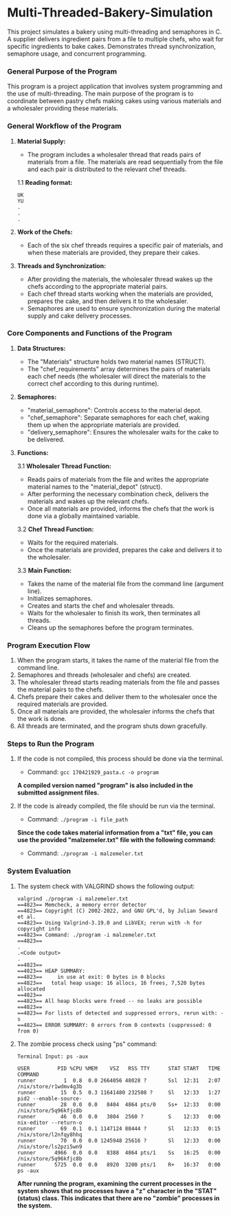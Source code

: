 # Multi-Threaded-Bakery-Simulation
This project simulates a bakery using multi-threading and semaphores in C. A supplier delivers ingredient pairs from a file to multiple chefs, who wait for specific ingredients to bake cakes. Demonstrates thread synchronization, semaphore usage, and concurrent programming.



### General Purpose of the Program

This program is a project application that involves system programming and the use of multi-threading. The main purpose of the program is to coordinate between pastry chefs making cakes using various materials and a wholesaler providing these materials.

### General Workflow of the Program

1. **Material Supply:**
   - The program includes a wholesaler thread that reads pairs of materials from a file. The materials are read sequentially from the file and each pair is distributed to the relevant chef threads.

   1.1 **Reading format:** 
   ```
   UK
   YU
   .
   .
   .
   ```

2. **Work of the Chefs:**
   - Each of the six chef threads requires a specific pair of materials, and when these materials are provided, they prepare their cakes.

3. **Threads and Synchronization:**
   - After providing the materials, the wholesaler thread wakes up the chefs according to the appropriate material pairs.
   - Each chef thread starts working when the materials are provided, prepares the cake, and then delivers it to the wholesaler.
   - Semaphores are used to ensure synchronization during the material supply and cake delivery processes.

### Core Components and Functions of the Program

1. **Data Structures:**
   - The "Materials" structure holds two material names (STRUCT).
   - The "chef_requirements" array determines the pairs of materials each chef needs (the wholesaler will direct the materials to the correct chef according to this during runtime).

2. **Semaphores:**
   - "material_semaphore": Controls access to the material depot.
   - "chef_semaphore": Separate semaphores for each chef, waking them up when the appropriate materials are provided.
   - "delivery_semaphore": Ensures the wholesaler waits for the cake to be delivered.

3. **Functions:**

   3.1 **Wholesaler Thread Function:**
   - Reads pairs of materials from the file and writes the appropriate material names to the "material_depot" (struct).
   - After performing the necessary combination check, delivers the materials and wakes up the relevant chefs.
   - Once all materials are provided, informs the chefs that the work is done via a globally maintained variable.

   3.2 **Chef Thread Function:**
   - Waits for the required materials.
   - Once the materials are provided, prepares the cake and delivers it to the wholesaler.

   3.3 **Main Function:**
   - Takes the name of the material file from the command line (argument line).
   - Initializes semaphores.
   - Creates and starts the chef and wholesaler threads.
   - Waits for the wholesaler to finish its work, then terminates all threads.
   - Cleans up the semaphores before the program terminates.

### Program Execution Flow

1. When the program starts, it takes the name of the material file from the command line.
2. Semaphores and threads (wholesaler and chefs) are created.
3. The wholesaler thread starts reading materials from the file and passes the material pairs to the chefs.
4. Chefs prepare their cakes and deliver them to the wholesaler once the required materials are provided.
5. Once all materials are provided, the wholesaler informs the chefs that the work is done.
6. All threads are terminated, and the program shuts down gracefully.

### Steps to Run the Program

1. If the code is not compiled, this process should be done via the terminal.
   - Command: `gcc 170421929_pasta.c -o program`
   
   **A compiled version named "program" is also included in the submitted assignment files.**

2. If the code is already compiled, the file should be run via the terminal.
   - Command: `./program -i file_path`
   
   **Since the code takes material information from a "txt" file, you can use the provided "malzemeler.txt" file with the following command:**
   - Command: `./program -i malzemeler.txt`

### System Evaluation

1. The system check with VALGRIND shows the following output:
   ```
   valgrind ./program -i malzemeler.txt
   ==4823== Memcheck, a memory error detector
   ==4823== Copyright (C) 2002-2022, and GNU GPL'd, by Julian Seward et al.
   ==4823== Using Valgrind-3.19.0 and LibVEX; rerun with -h for copyright info
   ==4823== Command: ./program -i malzemeler.txt
   ==4823==
   .
   .<Code output>
   .
   ==4823==
   ==4823== HEAP SUMMARY:
   ==4823==     in use at exit: 0 bytes in 0 blocks
   ==4823==   total heap usage: 16 allocs, 16 frees, 7,520 bytes allocated
   ==4823==
   ==4823== All heap blocks were freed -- no leaks are possible
   ==4823==
   ==4823== For lists of detected and suppressed errors, rerun with: -s
   ==4823== ERROR SUMMARY: 0 errors from 0 contexts (suppressed: 0 from 0)
   ```

2. The zombie process check using "ps" command:
   ```
   Terminal Input: ps -aux

   USER         PID %CPU %MEM    VSZ   RSS TTY      STAT START   TIME COMMAND
   runner         1  0.8  0.0 2664056 48028 ?       Ssl  12:31   2:07 /nix/store/r1wdmv4g3b
   runner        15  0.5  0.3 11641480 232508 ?     Sl   12:33   1:27 pid2 --enable-source-
   runner        28  0.0  0.0   8404  4864 pts/0    Ss+  12:33   0:00 /nix/store/5q96kfjc8b
   runner        46  0.0  0.0   3804  2560 ?        S    12:33   0:00 nix-editor --return-o
   runner        69  0.1  0.1 1147124 88444 ?       Sl   12:33   0:15 /nix/store/l2nfqy8hhq
   runner        70  0.0  0.0 1245948 25616 ?       Sl   12:33   0:00 /nix/store/ls2pzi5wn9
   runner      4966  0.0  0.0   8388  4864 pts/1    Ss   16:25   0:00 /nix/store/5q96kfjc8b
   runner      5725  0.0  0.0   8920  3200 pts/1    R+   16:37   0:00 ps -aux
   ```

   **After running the program, examining the current processes in the system shows that no processes have a "z" character in the "STAT" (status) class. This indicates that there are no "zombie" processes in the system.**
